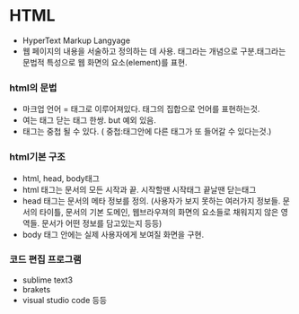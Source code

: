 # HTML

- HyperText Markup Langyage
- 웹 페이지의 내용을 서술하고 정의하는 데 사용. 태그라는 개념으로 구분.태그라는 문법적 특성으로 웹 화면의 요소(element)를 표현.


### html의 문법

- 마크업 언어 = 태그로 이루어져있다. 태그의 집합으로 언어를 표현하는것.
- 여는 태그 닫는 태그 한쌍. but 예외 있음.
- 태그는 중첩 될 수 있다. ( 중첩:태그안에 다른 태그가 또 들어갈 수 있다는것.)

### html기본 구조
- html, head, body태그
- html 태그는 문서의 모든 시작과 끝. 시작할땐 <html>시작태그 끝날땐 </html>닫는태그
- head 태그는 문서의 메타 정보를 정의. (사용자가 보지 못하는 여러가지 정보들. 문서의 타이틀, 문서의 기본 도메인, 웹브라우져의 화면의 요소들로 채워지지 않은 영역들. 문서가 어떤 정보를 담고있는지 등등)
- body 태그 안에는 실제 사용자에게 보여질 화면을 구현.

### 코드 편집 프로그램
- sublime text3
- brakets
- visual studio code 등등
